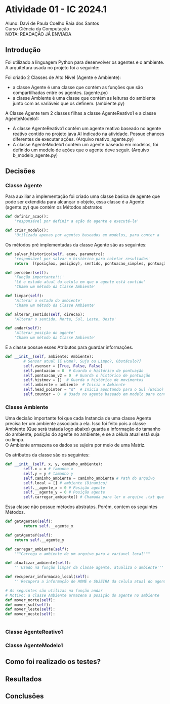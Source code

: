 # Atividade 01 - IC 2024.1

Aluno: Davi de Paula Coelho Raia dos Santos  
Curso Ciência da Computação  
NOTA: READAÇÃO JÁ ENVIADA

## Introdução

Foi utilizado a linguagem Python para desenvolver os agentes e o ambiente.  
A arquitetura usada no projeto foi a seguinte:  

Foi criado 2 Classes de Alto Nível (Agente e Ambiente):

- a classe Agente é uma classe que contém as funções que são compartilhadas entre os agentes. (agente.py)
- a classe Ambiente é uma classe que contém as leituras do ambiente junto com as variáveis que os definem. (ambiente.py)

A Classe Agente tem 2 classes filhas a classe AgenteReativo1 e a classe AgenteModelo1:

- A classe AgenteReativo1 contém um agente reativo baseado no agente reativo contido no projeto java AI indicado na atividade. Possue chances diferentes de executar ações. (Arquivo reativo_agente.py)
- A classe AgenteModelo1 contém um agente baseado em modelos, foi definido um modelo de ações que o agente deve seguir. (Arquivo b_modelo_agente.py)

## Decisões

### Classe Agente

Para auxiliar a implementação foi criado uma classe basica de agente que pode ser extendida para alcançar o objeto, essa classe é a Agente (agente.py) que contém os Métodos abstratos

``` python
def definir_acao():
    'responsável por definir a ação do agente e executá-la'

def criar_modelo():
    'Utilizada apenas por agentes baseados em modelos, para conter a       função responsável por alterar as ações.'
```

Os métodos pré implementadas da classe Agente são as seguintes:

```python
def salvar_historico(self, acao, parametro):
    'responsável por salvar o histórico para coletar resultados'
    return  [(posiçãox, posiçãoy), sentido, pontuacao_simples, pontuação_composta, acao, parametro]

def perceber(self):
    'Função importante!!!'
    'Lê o estado atual da celula em que o agente está contido'
    'Chama um método da Classe Ambiente'

def limpar(self):
    'Alterar o estado do ambiente'
    'Chama um método da Classe Ambiente'

def alterar_sentido(self, direcao):
    'Alterar o sentido, Norte, Sul, Leste, Oeste'

def andar(self):
    'Alterar posição do agente'
    'Chama um método da Classe Ambiente'

```

E a classe possue esses Atributos para guardar informações.

```python
def __init__(self, ambiente: Ambiente):
        # Sensor atual [É Home?, Sujo ou Limpo?, Obstáculo?]
        self.vsensor = [True, False, False]
        self.pontuacao = 0  # Guarda o histórico de pontuação
        self.pontuacao_v2 = 0  # Guarda o histórico de pontuação
        self.histmov = []  # Guarda o histórico de movimentos
        self.ambiente = ambiente  # Inicia o Ambiente
        self.head_pointer = "s"  # Inicia apontando para o Sul (Baixo)
        self.counter = 0  # Usado no agente baseado em modelo para contar ações
```

### Classe Ambiente

Uma decisão importante foi que cada Instancia de uma classe Agente precisa ter um ambiente associado a ela. Isso foi feito pois a classe Ambiente (Que será tratada logo abaixo) guarda a informação do tamanho do ambiente, posição do agente no ambiente, e se a célula atual está suja ou limpa.  
O Ambiente armazena os dados se sujeira por meio de uma Matriz.  

Os atributos da classe são os seguintes:

``` python
def __init__(self, x, y, caminho_ambiente):
        self.x = x # tamanho x
        self.y = y # tamanho y
        self.caminho_ambiente = caminho_ambiente # Path do arquivo
        self.local = [] # ambiente (Dinamico)
        self.__agente_x = 0 # Posição agente
        self.__agente_y = 0 # Posição agente
        self.carregar_ambiente() # Chamada para ler o arquivo .txt que contem o ambiente.
```

Essa classe não possue métodos abstratos. Porém, contem os seguintes Métodos.

``` python
def getAgenteX(self):
        return self.__agente_x

def getAgenteY(self):
    return self.__agente_y

def carregar_ambiente(self):
    """Carrega o ambiente de um arquivo para a variavel local"""

def atualizar_ambiente(self):
    '''Usado na função limpar da classe agente, atualiza o ambiente'''

def recuperar_informacao_local(self):
    '''Recupera a informação de HOME e SUJEIRA da celula atual do agente'''

# As seguintes são utilizas na função andar
# Motivo: a classe Ambiente armazena a posição do agente no ambiente
def mover_norte(self):
def mover_sul(self):
def mover_leste(self):
def mover_oeste(self):
 
```

### Classe AgenteReativo1

### Classe AgenteModelo1

## Como foi realizado os testes?

## Resultados

## Conclusões
